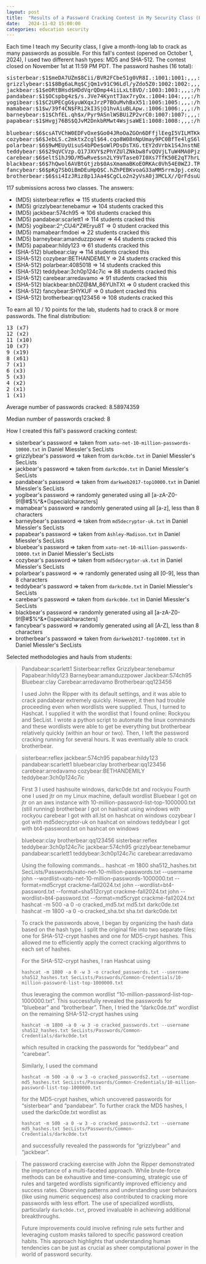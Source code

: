 ```yaml
---
layout: post
title:  "Results of a Password Cracking Contest in My Security Class (Fall 2024)"
date:   2024-11-02 15:00:00
categories: education security
---
```


Each time I teach my Security class, I give a month-long lab to crack as many passwords as possible.  For this fall's contest (opened on October 1, 2024), I used two different hash types: MD5 and SHA-512.  The contest closed on November 1st at 11:59 PM PDT.  The password hashes (16 total):

<pre>
sisterbear:$1$meDA7UZm$8Cii/BVR2FCbe51g0VR8I.:1001:1001:,,,:/home/sisterbear:/bin/bash
grizzlybear:$1$8Bg6aLRq$CjQm1v91C96Ldl/yZdo5Z0:1002:1002:,,,:/home/grizzlybear:/bin/bash
jackbear:$1$eORtBHsd$HDdVqrQDmp44iiLxLt8VD/:1003:1003:,,,:/home/jackbear:/bin/bash
pandabear:$1$OCspbg4z$/s.JVe74KyntT3ax7ryOx.:1004:104:,,,:/home/pandabear:/bin/bash
yogibear:$1$C2UPECgG$yuWXqxJrzP7BOuMvhBxX51:1005:1005:,,,:/home/yogibear:/bin/bash
mamabear:$1$w/39f4CN$FRi2kI3SjO1hvAiuBLApw.:1006:1006:,,,:/home/mamabear:/bin/bash
barneybear:$1$ChfEL.qh$x/Pyr9ASnlWSBUiZP2vrC0:1007:1007:,,,:/home/barneybear:/bin/bash
papabear:$1$Hvgj76BS$QJvM2DnkbRMwt4WsjsaWE1:1008:1008:,,,:/home/papabear:/bin/bash

bluebear:$6$csATVChW0EDFvOxe$Go04JRoOaZGOn6DFfjlEegI5VILMTKkMR/y8PKhO4IyOxs6dLb9826ZaJyQ66ZxVyVb/E5ZfaHk0vNRsz7kQo0:1009:1009:,,,:/home/bluebear:/bin/bash
cozybear:$6$JebLS.c2mktxZcgl$64.cqo8W08nNpUmay9PC0BfTe4lgS6lXOhEX52ftcwC8zOVf1Qd8FdTi4DLTAiSEEil2OuF3mnwRnbrjvSN61/:1010:1010:,,,:/home/cozybear:/bin/bash
polarbear:$6$9wMEUyUisuS4bPDe$oWlPDsDsTXG.tEY2dVrbk1S4JnstNEWfBr.molK.nSv68VS5/bEKPh967.IrY4YPzjvFkRqXQdRlXAU0jr.jf.:1011:1011:,,,:/home/polarbear:/bin/bash
teddybear:$6$29qVCVzp.Q17JXVY$zPhYZUlZNkbw8fvQQVjLTuW4MA0PjzySHPEAtKmezba0wzrtYCWM60u2c946ODPnUBygW/YRIRCO.jU01l704/:1012:1012:,,,:/home/teddybear:/bin/bash
carebear:$6$eltS1hJ9D/M5wRve$sn2LY9VTase07I0Xs7TfK50E2qT7hrL/lmKFhoepPHa8IBXIkKdt4QJfJXpSHLKFWWMzC6fCzldaXB03uFQ7n0:1013:1013:,,,:/home/carebear:/bin/bash
blackbear:$6$7hQwol6AVBtGtjzb$0AsXmamaBKoEORKAc0Vh54E0WZJ.TREivbBEizmSzszHqyxmFbG0gfbBPmdJdVgZqiwEQEBdtCEcEgp.k9tPq.:1014:1014:,,,:/home/blackbear:/bin/bash
fancybear:$6$pKg7SbOiBmDEuHpQ$C.hZhPEBKvoaG33aMM5rrmJpj.ceXqwCPDDIkeyEGjvK22f6ohqZeAGqceMPWPCJRkcKqFvmtJ/8GRAuYIxhR1:1015:1015:,,,:/home/fancybear:/bin/bash
brotherbear:$6$si4IzJRiz8p1JAa4$CgCLo2n2yVsA0j3MCLX//QrFdsuUJk6NiTokPFt0LPDRPYV/.Rn8w5riQuFB.R2q9pjO4b51kbLzs/T1t6M2N1:1016:1016:,,,:/home/brotherbear:/bin/bash
</pre>

117 submissions across two classes.  The answers:
* (MD5) sisterbear:reflex => 115 students cracked this
* (MD5) grizzlybear:tenebamur => 104 students cracked this
* (MD5) jackbear:574ch95 => 106 students cracked this
* (MD5) pandabear:scarlett1 => 114 students cracked this
* (MD5) yogibear:2^;CU4i*Z#Eryu8T => 0 student cracked this
* (MD5) mamabear:fmdoei => 22 students cracked this
* (MD5) barneybear:amanduzzpower => 44 students cracked this
* (MD5) papabear:hildy123 => 61 students cracked this
* (SHA-512) bluebear:clay => 114 students cracked this
* (SHA-512) cozybear:BETHANDEMILY => 24 students cracked this
* (SHA-512) polarbear:4085018 => 14 students cracked this
* (SHA-512) teddybear:3ch0p124c7ic => 88 students cracked this
* (SHA-512) carebear:arredavamo => 91 students cracked this
* (SHA-512) blackbear:bhDZ@&M_86YUhTXt => 0 student cracked this
* (SHA-512) fancybear:SHYKUF => 0 student cracked this
* (SHA-512) brotherbear:qq123456 => 108 students cracked this

To earn all 10 / 10 points for the lab, students had to crack 8 or more passwords.  The final distribution:

<pre>
13 (x7)
12 (x2)
11 (x10)
10 (x7)
9 (x19)
8 (x61)
7 (x1)
6 (x3)
5 (x3)
4 (x2)
2 (x1)
1 (x1)
</pre>

Average number of passwords cracked: 8.58974359

Median number of passwords cracked: 8

How I created this fall's password cracking contest:
* sisterbear's password => taken from `xato-net-10-million-passwords-10000.txt` in Daniel Miessler's SecLists
* grizzlybear's password => taken from `darkc0de.txt` in Daniel Miessler's SecLists
* jackbear's password => taken from `darkc0de.txt` in Daniel Miessler's SecLists
* pandabear's password => taken from `darkweb2017-top10000.txt` in Daniel Miessler's SecLists
* yogibear's password => randomly generated using all [a-zA-Z0-9!@#$%^&*()specialcharacters]
* mamabear's password => randomly generated using all [a-z], less than 8 characters
* barneybear's password => taken from `md5decryptor-uk.txt` in Daniel Miessler's SecLists
* papabear's password => taken from `Ashley-Madison.txt` in Daniel Miessler's SecLists
* bluebear's password => taken from `xato-net-10-million-passwords-10000.txt` in Daniel Miessler's SecLists
* cozybear's password => taken from `md5decryptor-uk.txt` in Daniel Miessler's SecLists
* polarbear's password => => randomly generated using all [0-9], less than 8 characters
* teddybear's password => taken from `darkc0de.txt` in Daniel Miessler's SecLists
* carebear's password => taken from `darkc0de.txt` in Daniel Miessler's SecLists
* blackbear's password => randomly generated using all [a-zA-Z0-9!@#$%^&*()specialcharacters]
* fancybear's password => randomly generated using all [A-Z], less than 8 characters
* brotherbear's password => taken from `darkweb2017-top10000.txt` in Daniel Miessler's SecLists

Selected methodologies and hauls from students:

> Pandabear:scarlett1
> Sisterbear:reflex
> Grizzlybear:tenebamur
> Papabear:hildy123
> Barneybear:amanduzzpower
> Jackbear:574ch95
> Bluebear:clay
> Carebear:arredavamo
> Brotherbear:qq123456
>
> I used John the Ripper with its default settings, and it was able to crack pandabear extremely quickly. However, it then had trouble proceeding even when wordlists were supplied. Thus, I turned to Hashcat. I supplied it with the wordlist that I found online: Rockyou and SecList. I wrote a python script to automate the linux commands and these wordlists were able to get be everything but brotherbear relatively quickly (within an hour or two). Then, I left the password cracking running for several hours. It was eventually able to crack brotherbear.

> sisterbear:reflex
> jackbear:574ch95
> papabear:hildy123
> pandabear:scarlett1
> bluebear:clay
> brotherbear:qq123456
> carebear:arredavamo
> cozybear:BETHANDEMILY
> teddybear:3ch0p124c7ic
>
> First 3 I used hashsuite windows, darkc0de.txt and rockyou
> Fourth one I used jtr on my Linux machine, default wordlist
> Bluebear I got on jtr on an aws instance with 10-million-password-list-top-1000000.txt (still running)
> brotherbear I got on hashcat using windows with rockyou
> carebear I got with all.lst on hashcat on windows
> cozybear I got with md5decryptor-uk on hashcat on windows
> teddybear I got with bt4-password.txt on hashcat on windows

> bluebear:clay
> brotherbear:qq123456
> sisterbear:reflex
> teddybear:3ch0p124c7ic
> jackbear:574ch95
> grizzlybear:tenebamur
> pandabear:scarlett1
> teddybear:3ch0p124c7ic
> carebear:arredavamo
>
> Using the following commands... 
> hashcat -m 1800 sha512_hashes.txt SecLists/Passwords/xato-net-10-million-passwords.txt --username
> john --wordlist=xato-net-10-million-passwords-1000000.txt --format=md5crypt crackme-fall2024.txt
> john --wordlist=bt4-password.txt --format=sha512crypt crackme-fall2024.txt
> john --wordlist=bt4-password.txt --format=md5crypt crackme-fall2024.txt
> hashcat -m 500 -a 0 -o cracked_md5.txt md5.txt darkc0de.txt
> hashcat -m 1800 -a 0 -o cracked_sha.txt sha.txt darkc0de.txt

> To crack the passwords above, I began by organizing the hash data based on the hash type. I split the original file into two separate files: one for SHA-512-crypt hashes and one for MD5-crypt hashes. This allowed me to efficiently apply the correct cracking algorithms to each set of hashes.
>
>For the SHA-512-crypt hashes, I ran Hashcat using
>
>`hashcat -m 1800 -a 0 -w 3 -o cracked_passwords.txt --username sha512_hashes.txt SecLists/Passwords/Common-Credentials/10-million-password-list-top-1000000.txt`
>
>thus leveraging the common wordlist “10-million-password-list-top-1000000.txt”.  This successfully revealed the passwords for “bluebear” and “brotherbear”.  Then, I tried the “darkc0de.txt” wordlist on the remaining SHA-512-crypt hashes using 
>
>`hashcat -m 1800 -a 0 -w 3 -o cracked_passwords.txt --username sha512_hashes.txt SecLists/Passwords/Common-Credentials/darkc0de.txt`
>
>which resulted in cracking the passwords for “teddybear” and “carebear”.
>
>Similarly, I used the command 
>
>`hashcat -m 500 -a 0 -w 3 -o cracked_passwords2.txt --username md5_hashes.txt SecLists/Passwords/Common-Credentials/10-million-password-list-top-1000000.txt` 
>
>for the MD5-crypt hashes, which uncovered passwords for “sisterbear” and “pandabear”.  To further crack the MD5 hashes, I used the darkc0de.txt wordlist as
>
>`hashcat -m 500 -a 0 -w 3 -o cracked_passwords2.txt --username md5_hashes.txt SecLists/Passwords/Common-Credentials/darkc0de.txt`
>
>
>and successfully revealed the passwords for “grizzlybear” and “jackbear”.

> The password cracking exercise with John the Ripper demonstrated the importance of a multi-faceted approach. While brute-force methods can be exhaustive and time-consuming, strategic use of rules and targeted wordlists significantly improved efficiency and success rates. Observing patterns and understanding user behaviors (like using numeric sequences) also contributed to cracking more passwords with less effort. The use of specialized wordlists, particularly `darkc0de.txt`, proved invaluable in achieving additional breakthroughs.
>
> Future improvements could involve refining rule sets further and leveraging custom masks tailored to specific password creation habits. This approach highlights that understanding human tendencies can be just as crucial as sheer computational power in the world of password security.
